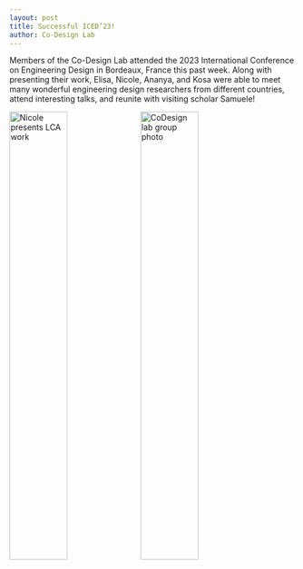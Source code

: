 ```yaml
---
layout: post
title: Successful ICED’23!
author: Co-Design Lab
---
```

Members of the Co-Design Lab attended the 2023 International Conference on Engineering Design in Bordeaux, France this past week. Along with presenting their work, Elisa, Nicole, Ananya, and Kosa were able to meet many wonderful engineering design researchers from different countries, attend interesting talks, and reunite with visiting scholar Samuele!

<p float="left">
  <img alt="Nicole presents LCA work" src="https://github.com/kgl-research/kgl-research.github.io/images/blog/nicolepresenting.jpg" width="45%" />
  <img alt="CoDesign lab group photo" src="https://github.com/kgl-research/kgl-research.github.io/images/blog/codesignaticed23.jpg" width="45%" />
</p>
